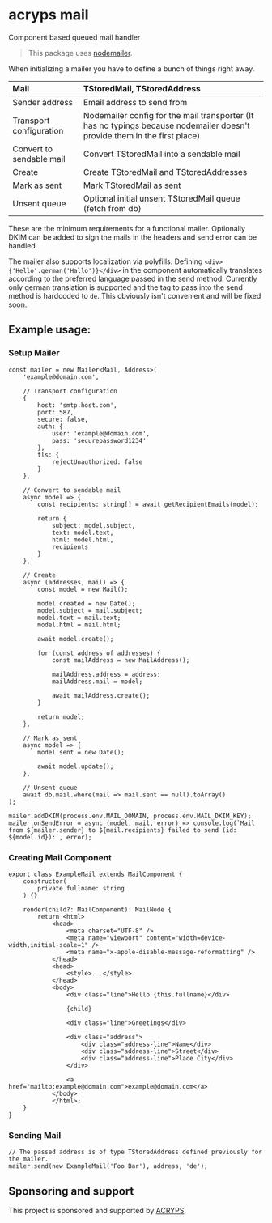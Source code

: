# acryps mail
Component based queued mail handler

> This package uses [nodemailer](https://npmjs.com/nodemailer).

When initializing a mailer you have to define a bunch of things right away.

Mail | TStoredMail, TStoredAddress
:-- | :--
Sender address | Email address to send from
Transport configuration | Nodemailer config for the mail transporter (It has no typings because nodemailer doesn't provide them in the first place)
Convert to sendable mail | Convert TStoredMail into a sendable mail
Create | Create TStoredMail and TStoredAddresses
Mark as sent | Mark TStoredMail as sent
Unsent queue | Optional initial unsent TStoredMail queue (fetch from db)


These are the minimum requirements for a functional mailer.
Optionally DKIM can be added to sign the mails in the headers and send error can be handled.

The mailer also supports localization via polyfills. Defining `<div>{'Hello'.german('Hallo')}</div>` in the component automatically translates according to the preferred language passed in the send method.
Currently only german translation is supported and the tag to pass into the send method is hardcoded to `de`. This obviously isn't convenient and will be fixed soon.

## Example usage:
### Setup Mailer
```
const mailer = new Mailer<Mail, Address>(
	'example@domain.com', 

	// Transport configuration
	{
		host: 'smtp.host.com',
		port: 587,
		secure: false,
		auth: {
			user: 'example@domain.com',
			pass: 'securepassword1234'
		},
		tls: {
			rejectUnauthorized: false
		}
	}, 

	// Convert to sendable mail
	async model => {
		const recipients: string[] = await getRecipientEmails(model);

		return {
			subject: model.subject,
			text: model.text,
			html: model.html,
			recipients
		}
	},

	// Create
	async (addresses, mail) => {
		const model = new Mail();

		model.created = new Date();
		model.subject = mail.subject;
		model.text = mail.text;
		model.html = mail.html;

		await model.create();

		for (const address of addresses) {
			const mailAddress = new MailAddress();

			mailAddress.address = address;
			mailAddress.mail = model;

			await mailAddress.create();
		}

		return model;
	},
	
	// Mark as sent
	async model => {
		model.sent = new Date();
	
		await model.update();
	},

	// Unsent queue
	await db.mail.where(mail => mail.sent == null).toArray()
);

mailer.addDKIM(process.env.MAIL_DOMAIN, process.env.MAIL_DKIM_KEY);
mailer.onSendError = async (model, mail, error) => console.log(`Mail from ${mailer.sender} to ${mail.recipients} failed to send (id: ${model.id}):`, error);
```

### Creating Mail Component
```
export class ExampleMail extends MailComponent {
	constructor(
		private fullname: string
	) {}

	render(child?: MailComponent): MailNode {
		return <html>
			<head>
				<meta charset="UTF-8" />
				<meta name="viewport" content="width=device-width,initial-scale=1" />
				<meta name="x-apple-disable-message-reformatting" />
			</head>
			<head>
				<style>...</style>
			</head>
			<body>
				<div class="line">Hello {this.fullname}</div>

				{child}

				<div class="line">Greetings</div>

				<div class="address">
					<div class="address-line">Name</div>
					<div class="address-line">Street</div>
					<div class="address-line">Place City</div>
				</div>

				<a href="mailto:example@domain.com">example@domain.com</a>
			</body>
			</html>;
	}
}
```

### Sending Mail
```
// The passed address is of type TStoredAddress defined previously for the mailer.
mailer.send(new ExampleMail('Foo Bar'), address, 'de');
```

## Sponsoring and support
This project is sponsored and supported by [ACRYPS](https://acryps.com).